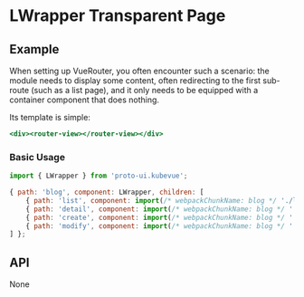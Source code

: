 <!-- The README.md is automatically generated based on api.yaml and docs/*.md for easy viewing on GitHub and NPM. If you need to modify, please view the source file -->

# LWrapper Transparent Page

## Example
When setting up VueRouter, you often encounter such a scenario: the module needs to display some content, often redirecting to the first sub-route (such as a list page), and it only needs to be equipped with a container component that does nothing.

Its template is simple:

```htm
<div><router-view></router-view></div>
```

### Basic Usage

``` js
import { LWrapper } from 'proto-ui.kubevue';

{ path: 'blog', component: LWrapper, children: [
    { path: 'list', component: import(/* webpackChunkName: blog */ './list') },
    { path: 'detail', component: import(/* webpackChunkName: blog */ './detail') },
    { path: 'create', component: import(/* webpackChunkName: blog */ './create') },
    { path: 'modify', component: import(/* webpackChunkName: blog */ './modify') },
] };
```

## API

None